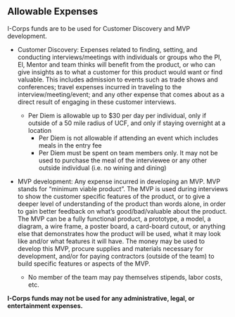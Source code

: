 ## Allowable Expenses

I-Corps funds are to be used for Customer Discovery and MVP development.

* Customer Discovery: Expenses related to finding, setting, and conducting interviews/meetings with individuals or groups who the PI, El, Mentor and team thinks will benefit from the product, or who can give insights as to what a customer for this product would want or find valuable. This includes admission to events such as trade shows and conferences; travel expenses incurred in traveling to the interview/meeting/event; and any other expense that comes about as a direct result of engaging in these customer interviews.
    * Per Diem is allowable up to $30 per day per individual, only if outside of a 50 mile radius of UCF, and only if staying overnight at a location
       * Per Diem is not allowable if attending an event which includes meals in the entry fee
       * Per Diem must be spent on team members only. It may not be used to purchase the meal of the interviewee or any other outside individual (i.e. no wining and dining)

* MVP development: Any expense incurred in developing an MVP. MVP stands for “minimum viable product”. The MVP is used during interviews to show the customer specific features of the product, or to give a deeper level of understanding of the product than words alone, in order to gain better feedback on what’s good/bad/valuable about the product. The MVP can be a fully functional product, a prototype, a model, a diagram, a wire frame, a poster board, a card-board cutout, or anything else that demonstrates how the product will be used, what it may look like and/or what features it will have. The money may be used to develop this MVP, procure supplies and materials necessary for development, and/or for paying contractors (outside of the team) to build specific features or aspects of the MVP.
    * No member of the team may pay themselves stipends, labor costs, etc.
    
**I-Corps funds may not be used for any administrative, legal, or entertainment expenses.**

